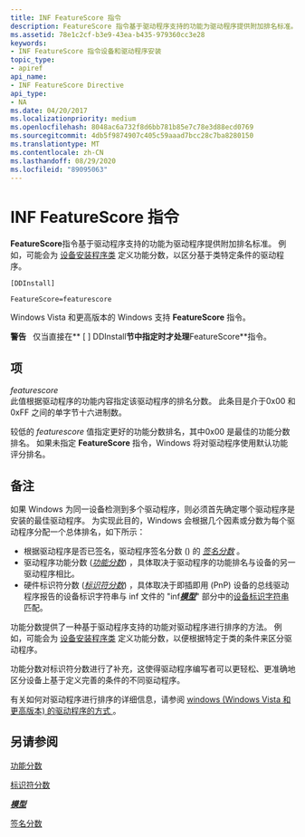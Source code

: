 ```yaml
---
title: INF FeatureScore 指令
description: FeatureScore 指令基于驱动程序支持的功能为驱动程序提供附加排名标准。
ms.assetid: 78e1c2cf-b3e9-43ea-b435-979360cc3e28
keywords:
- INF FeatureScore 指令设备和驱动程序安装
topic_type:
- apiref
api_name:
- INF FeatureScore Directive
api_type:
- NA
ms.date: 04/20/2017
ms.localizationpriority: medium
ms.openlocfilehash: 8048ac6a732f8d6bb781b85e7c78e3d88ecd0769
ms.sourcegitcommit: 4db5f9874907c405c59aaad7bcc28c7ba8280150
ms.translationtype: MT
ms.contentlocale: zh-CN
ms.lasthandoff: 08/29/2020
ms.locfileid: "89095063"
---
```

# <a name="inf-featurescore-directive"></a>INF FeatureScore 指令


**FeatureScore**指令基于驱动程序支持的功能为驱动程序提供附加排名标准。 例如，可能会为 [设备安装程序类](./overview-of-device-setup-classes.md) 定义功能分数，以区分基于类特定条件的驱动程序。

```inf
[DDInstall]
  
FeatureScore=featurescore
```

Windows Vista 和更高版本的 Windows 支持 **FeatureScore** 指令。

**警告**   仅当直接在** \[ \] DDInstall**节中指定时才处理**FeatureScore**指令。

 

## <a name="entries"></a>项


<a href="" id="featurescore"></a>*featurescore*  
此值根据驱动程序的功能内容指定该驱动程序的排名分数。 此条目是介于0x00 和0xFF 之间的单字节十六进制数。

较低的 *featurescore* 值指定更好的功能分数排名，其中0x00 是最佳的功能分数排名。 如果未指定 **FeatureScore** 指令，Windows 将对驱动程序使用默认功能评分排名。

<a name="remarks"></a>备注
-------

如果 Windows 为同一设备检测到多个驱动程序，则必须首先确定哪个驱动程序是安装的最佳驱动程序。 为实现此目的，Windows 会根据几个因素或分数为每个驱动程序分配一个总体排名，如下所示：

-   根据驱动程序是否已签名，驱动程序签名分数 () 的 [*签名分数*](signature-score--windows-vista-and-later-.md) 。
-   驱动程序功能分数 ([*功能分数*](feature-score--windows-vista-and-later-.md)) ，具体取决于驱动程序的功能排名与设备的另一驱动程序相比。
-   硬件标识符分数 ([*标识符分数*](identifier-score--windows-vista-and-later-.md)) ，具体取决于即插即用 (PnP) 设备的总线驱动程序报告的设备标识字符串与 inf 文件的 "inf[***模型***](inf-models-section.md)" 部分中的[设备标识字符串](device-identification-strings.md)匹配。

功能分数提供了一种基于驱动程序支持的功能对驱动程序进行排序的方法。 例如，可能会为 [设备安装程序类](./overview-of-device-setup-classes.md) 定义功能分数，以便根据特定于类的条件来区分驱动程序。

功能分数对标识符分数进行了补充，这使得驱动程序编写者可以更轻松、更准确地区分设备上基于定义完善的条件的不同驱动程序。

有关如何对驱动程序进行排序的详细信息，请参阅 [windows (Windows Vista 和更高版本) 的驱动程序的方式 ](how-setup-ranks-drivers--windows-vista-and-later-.md)。

## <a name="see-also"></a>另请参阅


[功能分数](feature-score--windows-vista-and-later-.md)

[标识符分数](identifier-score--windows-vista-and-later-.md)

[***模型***](inf-models-section.md)

[签名分数](signature-score--windows-vista-and-later-.md)

 

